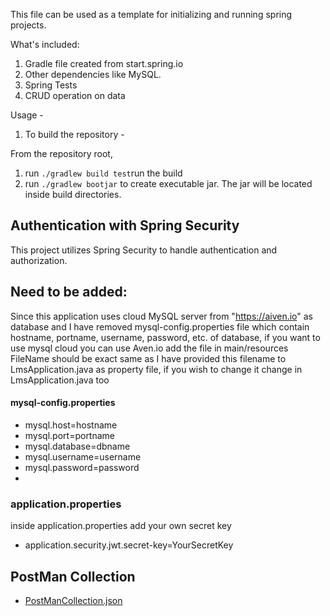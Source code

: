 This file can be used as a template for initializing and running spring projects.

What's included:

1. Gradle file created from start.spring.io
2. Other dependencies like MySQL.
3. Spring Tests
4. CRUD operation on data

Usage -

1. To build the repository -

From the repository root,

1. run `./gradlew build test`run the build
2. run `./gradlew bootjar` to create executable jar. The jar will be located inside build directories.

## Authentication with Spring Security
This project utilizes Spring Security to handle authentication and authorization.

## Need to be added:

Since this application uses cloud MySQL server from "https://aiven.io" as database and I have removed mysql-config.properties file which contain hostname, portname, username, password, etc. of database, if you want to use mysql cloud you can use Aven.io add the file in main/resources
FileName should be exact same as I have provided this filename to LmsApplication.java as property file, if you wish to change it change in LmsApplication.java too

#### mysql-config.properties

- mysql.host=hostname
- mysql.port=portname
- mysql.database=dbname
- mysql.username=username
- mysql.password=password
- 
### application.properties
inside application.properties add your own secret key
- application.security.jwt.secret-key=YourSecretKey

## PostMan Collection

- [PostManCollection.json](https://github.com/kunaljs-sudo/BookRentalManagement/blob/main/BookManagementSystem.postman_collection.json)
